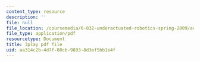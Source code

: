 ```yaml
---
content_type: resource
description: ''
file: null
file_location: /coursemedia/6-832-underactuated-robotics-spring-2009/aa314c2b4d7f80cb98938d3ef5bb1e4f_KNRMz9YPCOY.pdf
file_type: application/pdf
resourcetype: Document
title: 3play pdf file
uid: aa314c2b-4d7f-80cb-9893-8d3ef5bb1e4f
---
```


